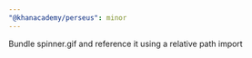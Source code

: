 ```yaml
---
"@khanacademy/perseus": minor
---
```


Bundle spinner.gif and reference it using a relative path import
